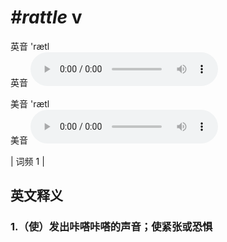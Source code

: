 # ***\#rattle*** v
英音 'rætl  
英音
<audio src="./media/rattle1.aac" controls="controls"></audio>

美音 'rætl  
美音
<audio src="./media/rattle2.aac" controls="controls"></audio>



| 词频 1 |  

英文释义
---
### 1.**（使）发出咔嗒咔嗒的声音；使紧张或恐惧**  


